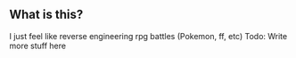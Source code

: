 ## What is this?

I just feel like reverse engineering rpg battles (Pokemon, ff, etc)
Todo: Write more stuff here